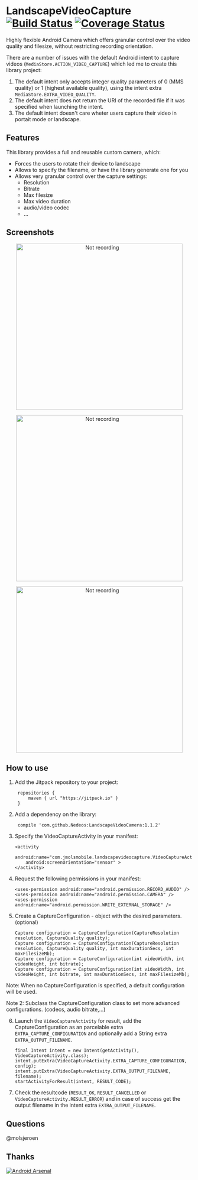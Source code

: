 LandscapeVideoCapture [![Build Status](https://travis-ci.org/JeroenMols/LandscapeVideoCamera.svg?branch=master)](https://travis-ci.org/JeroenMols/LandscapeVideoCamera) [![Coverage Status](https://coveralls.io/repos/JeroenMols/LandscapeVideoCamera/badge.svg?branch=master&service=github)](https://coveralls.io/github/JeroenMols/LandscapeVideoCamera?branch=master)
=====================

Highly flexible Android Camera which offers granular control over the video quality and filesize, without restricting recording orientation.

There are a number of issues with the default Android intent to capture videos (`MediaStore.ACTION_VIDEO_CAPTURE`) which led me to create this library project:

1. The default intent only accepts integer quality parameters of 0 (MMS quality) or 1 (highest available quality), using the intent extra `MediaStore.EXTRA_VIDEO_QUALITY`.
2. The default intent does not return the URI of the recorded file if it was specified when launching the intent.
3. The default intent doesn't care wheter users capture their video in portait mode or landscape.

## Features

This library provides a full and reusable custom camera, which:

* Forces the users to rotate their device to landscape
* Allows to specify the filename, or have the library generate one for you
* Allows very granular control over the capture settings:
  * Resolution
  * Bitrate
  * Max filesize
  * Max video duration
  * audio/video codec
  * ...

## Screenshots

<p align="center">
  <img src="https://raw.github.com/jmolsmobile/LandscapeVideoCapture/master/playstore/screenshot_3.png" alt="Not recording" width="450"/>
</p>

<p align="center">
  <img src="https://raw.github.com/jmolsmobile/LandscapeVideoCapture/master/playstore/screenshot_4.png" alt="Not recording" width="450"/>
</p>

<p align="center">
  <img src="https://raw.github.com/jmolsmobile/LandscapeVideoCapture/master/playstore/screenshot_5.png" alt="Not recording" width="450"/>
</p>



## How to use

  1. Add the Jitpack repository to your project:

          repositories {
              maven { url "https://jitpack.io" }
          }

  2. Add a dependency on the library:

          compile 'com.github.Nedeos:LandscapeVideoCamera:1.1.2'

  3. Specify the VideoCaptureActivity in your manifest:
  
         <activity
             android:name="com.jmolsmobile.landscapevideocapture.VideoCaptureActivity"
             android:screenOrientation="sensor" >
         </activity>

  4. Request the following permissions in your manifest: 

         <uses-permission android:name="android.permission.RECORD_AUDIO" />
         <uses-permission android:name="android.permission.CAMERA" />
         <uses-permission android:name="android.permission.WRITE_EXTERNAL_STORAGE" />
  
  5. Create a CaptureConfiguration - object with the desired parameters. (optional)

         Capture configuration = CaptureConfiguration(CaptureResolution resolution, CaptureQuality quality);
         Capture configuration = CaptureConfiguration(CaptureResolution resolution, CaptureQuality quality, int maxDurationSecs, int maxFilesizeMb);
         Capture configuration = CaptureConfiguration(int videoWidth, int videoHeight, int bitrate);
         Capture configuration = CaptureConfiguration(int videoWidth, int videoHeight, int bitrate, int maxDurationSecs, int maxFilesizeMb);
  
  Note: When no CaptureConfiguration is specified, a default configuration will be used.
  
  Note 2: Subclass the CaptureConfiguration class to set more advanced configurations. (codecs, audio bitrate,...)
  
  6. Launch the `VideoCaptureActivity` for result, add the CaptureConfiguration as an parcelable extra `EXTRA_CAPTURE_CONFIGURATION` and optionally add a String extra `EXTRA_OUTPUT_FILENAME`.

         final Intent intent = new Intent(getActivity(), VideoCaptureActivity.class);
         intent.putExtra(VideoCaptureActivity.EXTRA_CAPTURE_CONFIGURATION, config);
         intent.putExtra(VideoCaptureActivity.EXTRA_OUTPUT_FILENAME, filename);
         startActivityForResult(intent, RESULT_CODE);

  7. Check the resultcode (`RESULT_OK`, `RESULT_CANCELLED` or `VideoCaptureActivity.RESULT_ERROR`) and in case of success get the output filename in the intent extra `EXTRA_OUTPUT_FILENAME`.

## Questions
@molsjeroen


## Thanks
[![Android Arsenal](https://img.shields.io/badge/Android%20Arsenal-LandscapeVideoCamera-brightgreen.svg?style=flat)](https://android-arsenal.com/details/1/1209)
